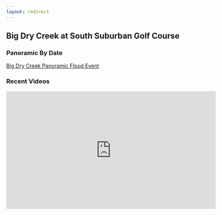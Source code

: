 ```yaml
---
layout: redirect
---
```

## Big Dry Creek at South Suburban Golf Course

### Panoramic By Date

[Big Dry Creek Panoramic Flood Event](../bdc\pano\index.html)


### Recent Videos

<iframe width="560" height="315" src="https://www.youtube.com/embed/tGOQEyFHc54" title="YouTube video player" frameborder="0" allow="accelerometer; autoplay; clipboard-write; encrypted-media; gyroscope; picture-in-picture; web-share" allowfullscreen></iframe>
